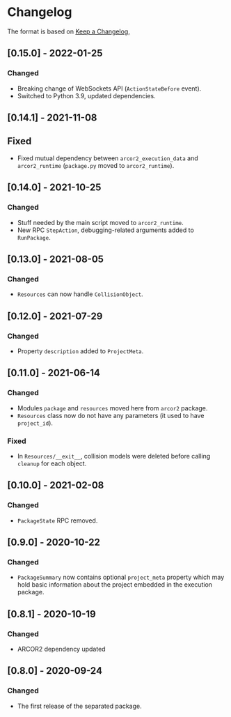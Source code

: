 # Changelog

The format is based on [Keep a Changelog](https://keepachangelog.com/en/1.0.0/),

## [0.15.0] - 2022-01-25

### Changed

- Breaking change of WebSockets API (`ActionStateBefore` event).
- Switched to Python 3.9, updated dependencies.

## [0.14.1] - 2021-11-08

## Fixed

- Fixed mutual dependency between `arcor2_execution_data` and `arcor2_runtime` (`package.py` moved to `arcor2_runtime`).

## [0.14.0] - 2021-10-25

### Changed

- Stuff needed by the main script moved to `arcor2_runtime`.
- New RPC `StepAction`, debugging-related arguments added to `RunPackage`.

## [0.13.0] - 2021-08-05

### Changed

- `Resources` can now handle `CollisionObject`.


## [0.12.0] - 2021-07-29

### Changed

- Property `description` added to `ProjectMeta`.

## [0.11.0] - 2021-06-14

### Changed
- Modules `package` and `resources` moved here from `arcor2` package.
- `Resources` class now do not have any parameters (it used to have `project_id`).

### Fixed
- In `Resources/__exit__`, collision models were deleted before calling `cleanup` for each object.

## [0.10.0] - 2021-02-08

### Changed
- `PackageState` RPC removed.

## [0.9.0] - 2020-10-22

### Changed
- `PackageSummary` now contains optional `project_meta` property which may hold basic information about the project embedded in the execution package.

## [0.8.1] - 2020-10-19

### Changed
- ARCOR2 dependency updated

## [0.8.0] - 2020-09-24
### Changed
- The first release of the separated package.
